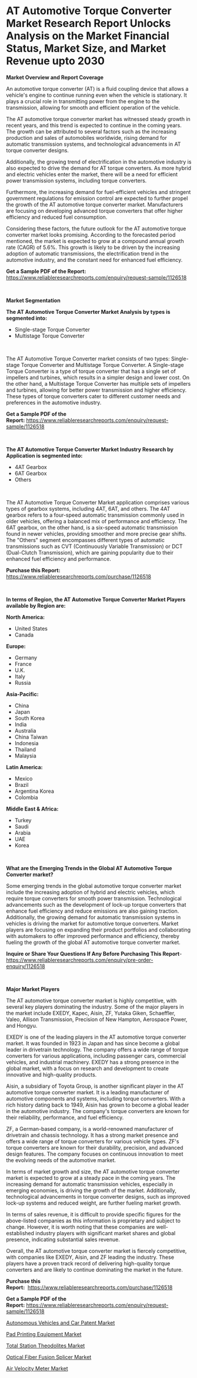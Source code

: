 <p><h1>AT Automotive Torque Converter Market Research Report Unlocks Analysis on the Market Financial Status, Market Size, and Market Revenue upto 2030</h1></p><p><strong>Market Overview and Report Coverage</strong></p>
<p><p>An automotive torque converter (AT) is a fluid coupling device that allows a vehicle's engine to continue running even when the vehicle is stationary. It plays a crucial role in transmitting power from the engine to the transmission, allowing for smooth and efficient operation of the vehicle.</p><p>The AT automotive torque converter market has witnessed steady growth in recent years, and this trend is expected to continue in the coming years. The growth can be attributed to several factors such as the increasing production and sales of automobiles worldwide, rising demand for automatic transmission systems, and technological advancements in AT torque converter designs.</p><p>Additionally, the growing trend of electrification in the automotive industry is also expected to drive the demand for AT torque converters. As more hybrid and electric vehicles enter the market, there will be a need for efficient power transmission systems, including torque converters.</p><p>Furthermore, the increasing demand for fuel-efficient vehicles and stringent government regulations for emission control are expected to further propel the growth of the AT automotive torque converter market. Manufacturers are focusing on developing advanced torque converters that offer higher efficiency and reduced fuel consumption.</p><p>Considering these factors, the future outlook for the AT automotive torque converter market looks promising. According to the forecasted period mentioned, the market is expected to grow at a compound annual growth rate (CAGR) of 5.6%. This growth is likely to be driven by the increasing adoption of automatic transmissions, the electrification trend in the automotive industry, and the constant need for enhanced fuel efficiency.</p></p>
<p><strong>Get a Sample PDF of the Report:</strong> <a href="https://www.reliableresearchreports.com/enquiry/request-sample/1126518">https://www.reliableresearchreports.com/enquiry/request-sample/1126518</a></p>
<p>&nbsp;</p>
<p><strong>Market Segmentation</strong></p>
<p><strong>The AT Automotive Torque Converter Market Analysis by types is segmented into:</strong></p>
<p><ul><li>Single-stage Torque Converter</li><li>Multistage Torque Converter</li></ul></p>
<p>&nbsp;</p>
<p><p>The AT Automotive Torque Converter market consists of two types: Single-stage Torque Converter and Multistage Torque Converter. A Single-stage Torque Converter is a type of torque converter that has a single set of impellers and turbines, which results in a simpler design and lower cost. On the other hand, a Multistage Torque Converter has multiple sets of impellers and turbines, allowing for better power transmission and higher efficiency. These types of torque converters cater to different customer needs and preferences in the automotive industry.</p></p>
<p><strong>Get a Sample PDF of the Report:</strong>&nbsp;<a href="https://www.reliableresearchreports.com/enquiry/request-sample/1126518">https://www.reliableresearchreports.com/enquiry/request-sample/1126518</a></p>
<p>&nbsp;</p>
<p><strong>The AT Automotive Torque Converter Market Industry Research by Application is segmented into:</strong></p>
<p><ul><li>4AT Gearbox</li><li>6AT Gearbox</li><li>Others</li></ul></p>
<p>&nbsp;</p>
<p><p>The AT Automotive Torque Converter Market application comprises various types of gearbox systems, including 4AT, 6AT, and others. The 4AT gearbox refers to a four-speed automatic transmission commonly used in older vehicles, offering a balanced mix of performance and efficiency. The 6AT gearbox, on the other hand, is a six-speed automatic transmission found in newer vehicles, providing smoother and more precise gear shifts. The "Others" segment encompasses different types of automatic transmissions such as CVT (Continuously Variable Transmission) or DCT (Dual-Clutch Transmission), which are gaining popularity due to their enhanced fuel efficiency and performance.</p></p>
<p><strong>Purchase this Report:</strong>&nbsp; <a href="https://www.reliableresearchreports.com/purchase/1126518">https://www.reliableresearchreports.com/purchase/1126518</a></p>
<p>&nbsp;</p>
<p><strong>In terms of Region, the AT Automotive Torque Converter Market Players available by Region are:</strong></p>
<p>
    <p> <strong> North America: </strong>
        <ul>
            <li>United States</li>
            <li>Canada</li>
        </ul>
        </p> 
    <p> <strong> Europe: </strong>
        <ul>
            <li>Germany</li>
            <li>France</li>
            <li>U.K.</li>
            <li>Italy</li>
            <li>Russia</li>
        </ul>
        </p> 
    <p> <strong> Asia-Pacific: </strong>
        <ul>
            <li>China</li>
            <li>Japan</li>
            <li>South Korea</li>
            <li>India</li>
            <li>Australia</li>
            <li>China Taiwan</li>
            <li>Indonesia</li>
            <li>Thailand</li>
            <li>Malaysia</li>
        </ul>
        </p> 
    <p> <strong> Latin America: </strong>
        <ul>
            <li>Mexico</li>
            <li>Brazil</li>
            <li>Argentina Korea</li>
            <li>Colombia</li>
        </ul>
        </p> 
    <p> <strong> Middle East & Africa: </strong>
        <ul>
            <li>Turkey</li>
            <li>Saudi</li>
            <li>Arabia</li>
            <li>UAE</li>
            <li>Korea</li>
        </ul>
    </p>
    </p>
<p>&nbsp;</p>
<p><strong>What are the Emerging Trends in the Global AT Automotive Torque Converter market?</strong></p>
<p><p>Some emerging trends in the global automotive torque converter market include the increasing adoption of hybrid and electric vehicles, which require torque converters for smooth power transmission. Technological advancements such as the development of lock-up torque converters that enhance fuel efficiency and reduce emissions are also gaining traction. Additionally, the growing demand for automatic transmission systems in vehicles is driving the market for automotive torque converters. Market players are focusing on expanding their product portfolios and collaborating with automakers to offer improved performance and efficiency, thereby fueling the growth of the global AT automotive torque converter market.</p></p>
<p><strong>Inquire or Share Your Questions If Any Before Purchasing This Report</strong>- <a href="https://www.reliableresearchreports.com/enquiry/pre-order-enquiry/1126518">https://www.reliableresearchreports.com/enquiry/pre-order-enquiry/1126518</a></p>
<p>&nbsp;</p>
<p><strong>Major Market Players</strong></p>
<p><p>The AT automotive torque converter market is highly competitive, with several key players dominating the industry. Some of the major players in the market include EXEDY, Kapec, Aisin, ZF, Yutaka Giken, Schaeffler, Valeo, Allison Transmission, Precision of New Hampton, Aerospace Power, and Hongyu.</p><p>EXEDY is one of the leading players in the AT automotive torque converter market. It was founded in 1923 in Japan and has since become a global leader in drivetrain technology. The company offers a wide range of torque converters for various applications, including passenger cars, commercial vehicles, and industrial machinery. EXEDY has a strong presence in the global market, with a focus on research and development to create innovative and high-quality products.</p><p>Aisin, a subsidiary of Toyota Group, is another significant player in the AT automotive torque converter market. It is a leading manufacturer of automotive components and systems, including torque converters. With a rich history dating back to 1949, Aisin has grown to become a global leader in the automotive industry. The company's torque converters are known for their reliability, performance, and fuel efficiency.</p><p>ZF, a German-based company, is a world-renowned manufacturer of drivetrain and chassis technology. It has a strong market presence and offers a wide range of torque converters for various vehicle types. ZF's torque converters are known for their durability, precision, and advanced design features. The company focuses on continuous innovation to meet the evolving needs of the automotive market.</p><p>In terms of market growth and size, the AT automotive torque converter market is expected to grow at a steady pace in the coming years. The increasing demand for automatic transmission vehicles, especially in emerging economies, is driving the growth of the market. Additionally, technological advancements in torque converter designs, such as improved lock-up systems and reduced weight, are further fueling market growth.</p><p>In terms of sales revenue, it is difficult to provide specific figures for the above-listed companies as this information is proprietary and subject to change. However, it is worth noting that these companies are well-established industry players with significant market shares and global presence, indicating substantial sales revenue.</p><p>Overall, the AT automotive torque converter market is fiercely competitive, with companies like EXEDY, Aisin, and ZF leading the industry. These players have a proven track record of delivering high-quality torque converters and are likely to continue dominating the market in the future.</p></p>
<p><strong>Purchase this Report:</strong>&nbsp;&nbsp;<a href="https://www.reliableresearchreports.com/purchase/1126518">https://www.reliableresearchreports.com/purchase/1126518</a></p>
<p></p>
<p><strong>Get a Sample PDF of the Report:</strong>&nbsp;<a href="https://www.reliableresearchreports.com/enquiry/request-sample/1126518">https://www.reliableresearchreports.com/enquiry/request-sample/1126518</a></p>
<p><p><a href="https://github.com/Chiragrp25/Market-Research-Report-List-1/blob/main/autonomous-vehicles-and-car-patent-market.md">Autonomous Vehicles and Car Patent Market</a></p><p><a href="https://medium.com/@jqgvpygpb56374/pad-printing-equipment-market-size-and-market-trends-complete-industry-overview-2023-to-2030-6876f8cbb416">Pad Printing Equipment Market</a></p><p><a href="https://www.linkedin.com/pulse/total-station-theodolites-market-challenges-opportunities-growth-u3poe/">Total Station Theodolites Market</a></p><p><a href="https://www.linkedin.com/pulse/optical-fiber-fusion-splicer-market-insights-players-forecast-till-puofe/">Optical Fiber Fusion Splicer Market</a></p><p><a href="https://medium.com/@jeremybates83/air-velocity-meter-market-trends-and-market-analysis-forecasted-for-period-2023-2030-f0bd4fc38ab8">Air Velocity Meter Market</a></p></p>
